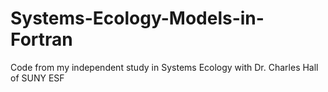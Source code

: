 # Systems-Ecology-Models-in-Fortran
Code from my independent study in Systems Ecology with Dr. Charles Hall of SUNY ESF
